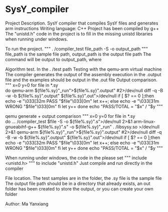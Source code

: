 # SysY_compiler
Project Description.
SysY compiler that compiles SysY files and generates arm instructions
Writing language: C++
Project has been compiled by g++
The "unistd.h" code in the project is to fill in the missing unistd libraries when running under windows.


To run the project.
"""
. /compiler_test file_path -S -o output_path
"""
file_path is the sample file path, output_path is the output file path
The command will be output to output_path, where

Algorithm test.
In the . /test path
Testing with the qemu-arm virtual machine
The compiler generates the output of the assembly execution in the .output file and the examples should be output in the .out file
Output comparison.
"""
x=0
y=0
for file in *.sy	
do
 qemu-arm ${file%.sy}"_run">${file%.sy}".output" #2>/dev/null
 diff -q -B -w -b ${file%.sy}".output" ${file%.sy}".out">/dev/null
 if [ $? == 0 ];then
  echo -e "\033[32m PASS "$file"\033[0m"
  let x++;
 else
  echo -e "\033[31m WRONG "$file"\033[0m"
 fi
 let y++
done
echo "PASS/TOTAL = "$x" / "$y
"""

qemu generate + output comparison
"""
x=0
y=0
for file in *.sy	
do 
 ... /compiler_test $file -S -o ${file%.sy}".s">/dev/null 2>&1
 arm-linux-gnueabihf-g++ ${file%.sy}".s" -o ${file%.sy}"_run" . /libsysy.so >/dev/null 2>&1
 qemu-arm ${file%.sy}"_run">${file%.sy}".output" #2>/dev/null
 diff -q -B -w -b ${file%.sy}".output" ${file%.sy}".out">/dev/null
 if [ $? == 0 ];then
  echo -e "\033[32m PASS "$file"\033[0m"
  let x++;
 else
  echo -e "\033[31m WRONG "$file"\033[0m"
 fi
 let y++
done
echo "PASS/TOTAL = "$x" / "$y
"""

When running under windows, the code in the please set
"""
include <unistd.h>
"""
to
include "unistd.h"
Just compile and run directly in the compiler


File location.
The test samples are in the folder, the .sy file is the sample file
The output file path should be in a directory that already exists, an out folder has been created to store the output, or you can create your own folder

Author: Ma Yanxiang
